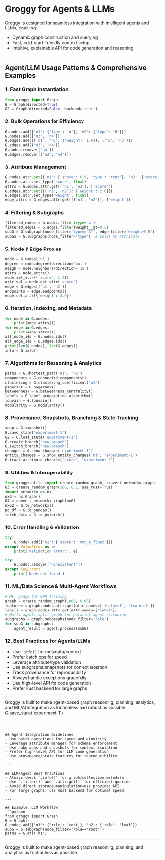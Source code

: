 # Groggy for Agents & LLMs

Groggy is designed for seamless integration with intelligent agents and LLMs, enabling:
- Dynamic graph construction and querying
- Fast, cold-start-friendly context setup
- Intuitive, explainable API for code generation and reasoning

---

## Agent/LLM Usage Patterns & Comprehensive Examples

### 1. Fast Graph Instantiation
```python
from groggy import Graph
G = Graph(directed=True)
G2 = Graph(directed=False, backend='rust')
```

### 2. Bulk Operations for Efficiency
```python
G.nodes.add({'n1': {'type': 'A'}, 'n2': {'type': 'B'}})
G.nodes.add(['n3', 'n4'])
G.edges.add([('n1', 'n2', {'weight': 1.0}), ('n2', 'n3')])
G.edges.add(('n3', 'n4'))
G.nodes.remove(['n4'])
G.edges.remove([('n3', 'n4')])
```

### 3. Attribute Management
```python
G.nodes.attr.set({'n1': {'score': 0.9, 'type': 'root'}, 'n2': {'score': 0.5}})
G.nodes.attr.set_type('score', float)
attrs = G.nodes.attr.get(['n1', 'n2'], ['score'])
G.edges.attr.set({('n1', 'n2'): {'weight': 2.0}})
G.edges.attr.set_type('weight', float)
edge_attrs = G.edges.attr.get([('n1', 'n2')], ['weight'])
```

### 4. Filtering & Subgraphs
```python
filtered_nodes = G.nodes.filter(type='A')
filtered_edges = G.edges.filter(weight__gt=0.5)
subG = G.subgraph(node_filter='type=="A"', edge_filter='weight>0.5')
subGs = G.subgraphs(node_filter='type')  # Split by attribute
```

### 5. Node & Edge Proxies
```python
node = G.nodes['n1']
degree = node.degree(direction='out')
neigh = node.neighbors(direction='in')
attrs = node.attrs()
node.set_attr({'score': 1.0})
attr_val = node.get_attr('score')
edge = G.edges[('n1', 'n2')]
endpoints = edge.endpoints()
edge.set_attr({'weight': 3.0})
```

### 6. Iteration, Indexing, and Metadata
```python
for node in G.nodes:
    print(node.attrs())
for edge in G.edges:
    print(edge.attrs())
all_node_ids = G.nodes.ids()
all_edge_ids = G.edges.ids()
print(len(G.nodes), len(G.edges))
info = G.info()
```

### 7. Algorithms for Reasoning & Analytics
```python
paths = G.shortest_path('n1', 'n2')
components = G.connected_components()
clustering = G.clustering_coefficient('n1')
pagerank = G.pagerank()
betweenness = G.betweenness_centrality()
labels = G.label_propagation_algorithm()
louvain = G.louvain()
modularity = G.modularity()
```

### 8. Provenance, Snapshots, Branching & State Tracking
```python
snap = G.snapshot()
G.save_state('experiment-1')
G2 = G.load_state('experiment-1')
G.create_branch('new-branch')
G.switch_branch('new-branch')
changes = G.show_changes('experiment-1')
entity_changes = G.show_entity_changes('n1', 'experiment-1')
G.track_attribute_changes('score', 'experiment-1')
```

### 9. Utilities & Interoperability
```python
from groggy.utils import create_random_graph, convert_networkx_graph
G3 = create_random_graph(100, 0.1, use_rust=True)
import networkx as nx
nxG = nx.Graph()
G4 = convert_networkx_graph(nxG)
nxG2 = G.to_networkx()
pd_df = G.to_pandas()
torch_data = G.to_pytorch()
```

### 10. Error Handling & Validation
```python
try:
    G.nodes.add({'n1': {'score': 'not_a_float'}})
except ValueError as e:
    print('Validation error:', e)

try:
    G.nodes.remove(['nonexistent'])
except KeyError:
    print('Node not found')
```

### 11. ML/Data Science & Multi-Agent Workflows
```python
# ML: graph for GNN training
graph = create_random_graph(1000, 0.05)
features = graph.nodes.attr.get(attr_names=['feature1', 'feature2'])
labels = graph.nodes.attr.get(attr_names=['label'])
# Multi-agent: split graph for parallel agent reasoning
subgraphs = graph.subgraphs(node_filter='role')
for subG in subgraphs:
    agent_result = agent.process(subG)
```

### 12. Best Practices for Agents/LLMs
- Use `.info()` for metadata/context
- Prefer batch ops for speed
- Leverage attribute/type validation
- Use subgraphs/snapshots for context isolation
- Track provenance for reproducibility
- Always handle exceptions gracefully
- Use high-level API for code generation
- Prefer Rust backend for large graphs

---

Groggy is built to make agent-based graph reasoning, planning, analytics, and ML/AI integration as frictionless and robust as possible.
G.save_state('experiment-1')
```

---

## Agent Integration Guidelines
- Use batch operations for speed and atomicity
- Leverage attribute manager for schema enforcement
- Use subgraphs and snapshots for context isolation
- Prefer high-level API for LLM code generation
- Use provenance/state features for reproducibility

---

## LLM/Agent Best Practices
- Always check `.info()` for graph/collection metadata
- Use `.filter()` and `.attr.get()` for efficient queries
- Avoid direct storage manipulation—use provided API
- For large graphs, use Rust backend for optimal speed

---

## Example: LLM Workflow
```python
from groggy import Graph
G = Graph()
G.nodes.add({'n1': {'role': 'root'}, 'n2': {'role': 'leaf'}})
subG = G.subgraph(node_filter='role=="root"')
paths = G.bfs('n1')
```

---

Groggy is built to make agent-based graph reasoning, planning, and analytics as frictionless as possible.
